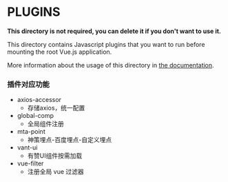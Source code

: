 # PLUGINS

**This directory is not required, you can delete it if you don't want to use it.**

This directory contains Javascript plugins that you want to run before mounting the root Vue.js application.

More information about the usage of this directory in [the documentation](https://nuxtjs.org/guide/plugins).

### 插件对应功能
* axios-accessor
  * 存储axios，统一配置
* global-comp
  * 全局组件注册
* mta-point
  * 神策埋点-百度埋点-自定义埋点
* vant-ui
  * 有赞UI组件按需加载
* vue-filter
  * 注册全局 vue 过滤器

